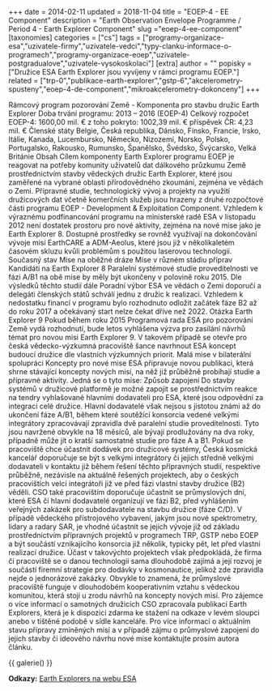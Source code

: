 +++
date = 2014-02-11
updated = 2018-11-04
title = "EOEP-4 - EE Component"
description = "Earth Observation Envelope Programme / Period 4 - Earth Explorer Component"
slug ="eoep-4-ee-component"
[taxonomies]
categories = ["cs"]
tags = ["programy-organizace-esa","uzivatele-firmy","uzivatele-vedci","typy-clanku-informace-o-programech","programy-organizace-eoep","uzivatele-postgradualove","uzivatele-vysokoskolaci"]
[extra]
author = ""
popisky = ["Družice ESA Earth Explorer jsou vyvíjeny v rámci programu EOEP."]
related = ["trp-0","publikace-earth-explorer","gstp-6","akcelerometry-spusteny","eoep-4-de-component","mikroakcelerometry-dokonceny"]
+++

Rámcový program pozorování Země - Komponenta pro stavbu družic Earth Explorer Doba trvání programu: 2013 – 2016 (EOEP-4) Celkový rozpočet EOEP-4: 1600,00 mil. € z toho pokryto: 1002,39 mil. € příspěvek ČR: 4,23 mil. € Členské státy Belgie, Česká republika, Dánsko, Finsko, Francie, Irsko, Itálie, Kanada, Lucembursko, Německo, Nizozemí, Norsko, Polsko, Portugalsko, Rakousko, Rumunsko, Španělsko, Švédsko, Švýcarsko, Velká Británie Obsah Cílem komponenty Earth Explorer programu EOEP je reagovat na potřeby komunity uživatelů dat dálkového průzkumu Země prostřednictvím stavby vědeckých družic Earth Explorer, které jsou zaměřené na vybrané oblasti přírodovědného zkoumání, zejména ve vědách o Zemi. Přípravné studie, technologický vývoj a projekty na využití družicových dat včetně komerčních služeb jsou hrazeny z druhé rozpočtové části programu EOEP - Development & Exploitation Component. Vzhledem k výraznému podfinancování programu na ministerské radě ESA v listopadu 2012 není dostatek prostoru pro nové aktivity, zejména na nové mise jako je Earth Explorer 8. Dostupné prostředky se rovněž využívají na dokončování vývoje misí EarthCARE a ADM-Aeolus, které jsou již v několikaletém časovém skluzu kvůli problémům s použitou laserovou technologií. Současný stav Mise na oběžné dráze Mise v různém stádiu příprav Kandidáti na Earth Explorer 8 Paralelní systémové studie proveditelnosti ve fázi A/B1 na obě mise by měly být ukončeny v polovině roku 2015. Dle výsledků těchto studií dále Poradní výbor ESA ve vědách o Zemi doporučí a delegáti členských států schválí jednu z družic k realizaci. Vzhledem k nedostatku financí v programu bylo rozhodnuto odložit začátek fáze B2 až do roku 2017 a očekávaný start nelze čekat dříve než 2022. Otázka Earth Explorer 9 Pokud během roku 2015 Programová rada ESA pro pozorování Země vydá rozhodnutí, bude letos vyhlášena výzva pro zasílání návrhů témat pro novou misi Earth Explorer 9. V takovém případě se otevře pro česká vědecko-výzkumná pracoviště šance navrhnout ESA koncept budoucí družice dle vlastních výzkumných priorit. Malá mise v bilaterální spolupráci Koncepty pro nové mise ESA připravuje novou publikaci, která shrne stávající koncepty nových misí, na něž již průběžně probíhají studie a přípravné aktivity. Jedná se o tyto mise: Způsob zapojení Do stavby systémů v družicové platformě je možné zapojit se prostřednictvím reakce na tendry vyhlašované hlavními dodavateli pro ESA, které jsou odpovědní za integraci celé družice. Hlavní dodavatelé však nejsou s jistotou známi až do ukončení fáze A/B1, během které soutěžící konsorcia vedené velkými integrátory zpracovávají zpravidla dvě paralelní studie proveditelnosti. Tyto jsou navržené obvykle na 18 měsíců, ale bývají prodlužovány na dva roky, případně může jít o kratší samostatné studie pro fáze A a B1. Pokud se pracoviště chce účastnit dodávek pro družicové systémy, Česká kosmická kancelář doporučuje se být s velkými integrátory či jejich středně velkými dodavateli v kontaktu již během řešení těchto přípravných studií, respektive průběžně, nezávisle na aktuálně řešených projektech, aby o českých pracovištích velcí integrátoři již ve před fázi vlastní stavby družice (B2) věděli. CSO také pracovištím doporučuje účastnit se průmyslových dní, které ESA či hlavní dodavatelé organizují ve fázi B2, před vyhlášením veřejných zakázek pro subdodavatele na stavbu družice (fáze C/D). V případě vědeckého přístrojového vybavení, jakým jsou nové spektrometry, lidary a radary SAR, je vhodné účastnit se jejich vývoje již od základu prostřednictvím přípravných projektů v programech TRP, GSTP nebo EOEP a být součástí vznikajícího konsorcia již několik, typicky pět, let před vlastní realizací družice. Účast v takovýchto projektech však předpokládá, že firma či pracoviště se o danou technologii sama dlouhodobě zajímá a její rozvoj je součástí firemní strategie pro dodávky v kosmonautice, jelikož zde zpravidla nejde o jednorázové zakázky. Obvykle to znamená, že průmyslové pracoviště funguje v dlouhodobém kooperativním vztahu s vědeckou komunitou, která stojí u zrodu návrhů na koncepty nových misí. Pro zájemce o více informací o samotných družicích CSO zpracovala publikaci Earth Explorers, která je k dispozici zdarma ke stažení na odkaze v levém sloupci anebo v tištěné podobě v sídle kanceláře. Pro více informací o aktuálním stavu přípravy zmíněných misí a v případě zájmu o průmyslové zapojení do jejich stavby či ideového návrhu nové mise kontaktujte prosím autora článku.

{{ galerie() }}

**Odkazy:**
[Earth Explorers na webu ESA]

[Earth Explorers na webu ESA]: http://www.esa.int/Our_Activities/Observing_the_Earth/The_Living_Planet_Programme/Earth_Explorers
